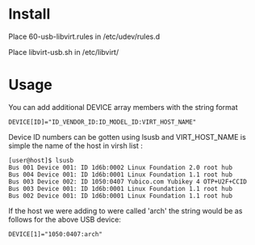 # Install

Place 60-usb-libvirt.rules in /etc/udev/rules.d

Place libvirt-usb.sh in /etc/libvirt/

# Usage

You can add  additional DEVICE array members with the string format

    DEVICE[ID]="ID_VENDOR_ID:ID_MODEL_ID:VIRT_HOST_NAME"

Device ID numbers can be gotten using lsusb and VIRT_HOST_NAME is simple the name of the host in virsh list :

    [user@host]$ lsusb 
    Bus 001 Device 001: ID 1d6b:0002 Linux Foundation 2.0 root hub
    Bus 004 Device 001: ID 1d6b:0001 Linux Foundation 1.1 root hub
    Bus 003 Device 002: ID 1050:0407 Yubico.com Yubikey 4 OTP+U2F+CCID
    Bus 003 Device 001: ID 1d6b:0001 Linux Foundation 1.1 root hub
    Bus 002 Device 001: ID 1d6b:0001 Linux Foundation 1.1 root hub

If the host we were adding to were called 'arch' the string would be as follows for the above USB device:

    DEVICE[1]="1050:0407:arch"
